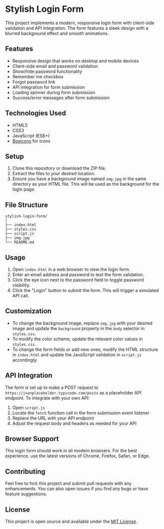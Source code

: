 # Stylish Login Form

This project implements a modern, responsive login form with client-side validation and API integration. The form features a sleek design with a blurred background effect and smooth animations.

## Features

- Responsive design that works on desktop and mobile devices
- Client-side email and password validation
- Show/hide password functionality
- Remember me checkbox
- Forgot password link
- API integration for form submission
- Loading spinner during form submission
- Success/error messages after form submission

## Technologies Used

- HTML5
- CSS3
- JavaScript (ES6+)
- [Boxicons](https://boxicons.com/) for icons

## Setup

1. Clone this repository or download the ZIP file.
2. Extract the files to your desired location.
3. Ensure you have a background image named `img.jpg` in the same directory as your HTML file. This will be used as the background for the login page.

## File Structure

```
stylish-login-form/
│
├── index.html
├── styles.css
├── script.js
├── img.jpg
└── README.md
```

## Usage

1. Open `index.html` in a web browser to view the login form.
2. Enter an email address and password to test the form validation.
3. Click the eye icon next to the password field to toggle password visibility.
4. Click the "Login" button to submit the form. This will trigger a simulated API call.

## Customization

- To change the background image, replace `img.jpg` with your desired image and update the `background` property in the `body` selector in `styles.css`.
- To modify the color scheme, update the relevant color values in `styles.css`.
- To change the form fields or add new ones, modify the HTML structure in `index.html` and update the JavaScript validation in `script.js` accordingly.

## API Integration

The form is set up to make a POST request to `https://jsonplaceholder.typicode.com/posts` as a placeholder API endpoint. To integrate with your own API:

1. Open `script.js`
2. Locate the `fetch` function call in the form submission event listener
3. Replace the URL with your API endpoint
4. Adjust the request body and headers as needed for your API

## Browser Support

This login form should work in all modern browsers. For the best experience, use the latest versions of Chrome, Firefox, Safari, or Edge.

## Contributing

Feel free to fork this project and submit pull requests with any enhancements. You can also open issues if you find any bugs or have feature suggestions.

## License

This project is open source and available under the [MIT License](https://opensource.org/licenses/MIT).